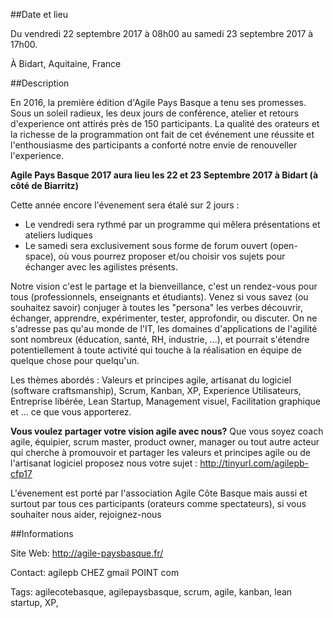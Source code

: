 ##Date et lieu

Du vendredi 22 septembre 2017 à 08h00 au samedi 23 septembre 2017 à 17h00.

À Bidart, Aquitaine, France

##Description

En 2016, la première édition d'Agile Pays Basque a tenu ses promesses.
Sous un soleil radieux, les deux jours de conférence, atelier et retours d'experience ont attirés près de 150 participants.
La qualité des orateurs et la richesse de la programmation ont fait de cet événement une réussite et l'enthousiasme des participants a conforté notre envie de renouveller l'experience.

**Agile Pays Basque 2017 aura lieu les 22 et 23 Septembre 2017 à Bidart (à côté de Biarritz)**

Cette année encore l'évenement sera étalé sur 2 jours :
-   Le vendredi sera rythmé par un programme qui mêlera présentations et ateliers ludiques
-   Le samedi sera exclusivement sous forme de forum ouvert (open-space), où vous pourrez proposer et/ou choisir vos sujets pour échanger avec les agilistes présents.

Notre vision c'est le partage et la bienveillance, c'est un rendez-vous pour tous (professionnels, enseignants et étudiants).
Venez si vous savez (ou souhaitez savoir) conjuger à toutes les "persona" les verbes découvrir, échanger, apprendre, expérimenter, tester, approfondir, ou discuter.
On ne s'adresse pas qu'au monde de l'IT, les domaines d'applications de l'agilité sont nombreux (éducation, santé, RH, industrie, ...), et pourrait s'étendre potentiellement à toute activité qui touche à la réalisation en équipe de quelque chose pour quelqu'un.

Les thèmes abordés : Valeurs et principes agile, artisanat du logiciel (software craftsmanship), Scrum, Kanban, XP, Experience Utilisateurs, Entreprise libérée, Lean Startup, Management visuel, Facilitation graphique et  ... ce que vous apporterez.

**Vous voulez partager votre vision agile avec nous?**
Que vous soyez coach agile, équipier, scrum master, product owner, manager ou tout autre acteur qui cherche à promouvoir et partager les valeurs et principes agile ou de l'artisanat logiciel proposez nous votre sujet : http://tinyurl.com/agilepb-cfp17

L'évenement est porté par l'association Agile Côte Basque mais aussi et surtout par tous ces participants (orateurs comme spectateurs), si vous souhaiter nous aider, rejoignez-nous

##Informations

Site Web: http://agile-paysbasque.fr/

Contact: agilepb CHEZ gmail POINT com

Tags: agilecotebasque, agilepaysbasque, scrum, agile, kanban, lean startup, XP, 

